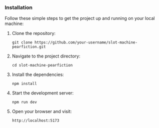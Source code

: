 ### Installation

Follow these simple steps to get the project up and running on your
local machine:

1.  Clone the repository:

    ``` example
    git clone https://github.com/your-username/slot-machine-pearfiction.git
    ```

2.  Navigate to the project directory:

    ``` example
    cd slot-machine-pearfiction
    ```

3.  Install the dependencies:

    ``` example
    npm install
    ```

4.  Start the development server:

    ``` example
    npm run dev
    ```

5.  Open your browser and visit:

    ``` example
    http://localhost:5173
    ```
